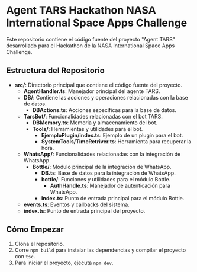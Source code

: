 # Agent TARS Hackathon NASA International Space Apps Challenge

Este repositorio contiene el código fuente del proyecto "Agent TARS" desarrollado para el Hackathon de la NASA International Space Apps Challenge.

## Estructura del Repositorio

- **src/**: Directorio principal que contiene el código fuente del proyecto.
  - **AgentHandler.ts**: Manejador principal del agente TARS.
  - **DB/**: Contiene las acciones y operaciones relacionadas con la base de datos.
    - **DBActions.ts**: Acciones específicas para la base de datos.
  - **TarsBot/**: Funcionalidades relacionadas con el bot TARS.
    - **DBMemory.ts**: Memoria y almacenamiento del bot.
    - **Tools/**: Herramientas y utilidades para el bot.
      - **EjemploPlugin/index.ts**: Ejemplo de un plugin para el bot.
      - **SystemTools/TimeRetriver.ts**: Herramienta para recuperar la hora.
  - **WhatsApp/**: Funcionalidades relacionadas con la integración de WhatsApp.
    - **Bottle/**: Módulo principal de la integración de WhatsApp.
      - **DB.ts**: Base de datos para la integración de WhatsApp.
      - **bottle/**: Funciones y utilidades para el módulo Bottle.
        - **AuthHandle.ts**: Manejador de autenticación para WhatsApp.
      - **index.ts**: Punto de entrada principal para el módulo Bottle.
  - **events.ts**: Eventos y callbacks del sistema.
  - **index.ts**: Punto de entrada principal del proyecto.

## Cómo Empezar

1. Clona el repositorio.
2. Corre `npm build` para instalar las dependencias y compilar el proyecto con `tsc`.
3. Para iniciar el proyecto, ejecuta `npm dev`.